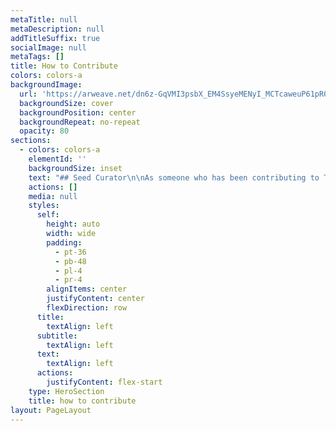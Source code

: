 ```yaml
---
metaTitle: null
metaDescription: null
addTitleSuffix: true
socialImage: null
metaTags: []
title: How to Contribute
colors: colors-a
backgroundImage:
  url: 'https://arweave.net/dn6z-GqVMI3psbX_EM4SsyeMENyI_MCTcaweuP61pR0'
  backgroundSize: cover
  backgroundPosition: center
  backgroundRepeat: no-repeat
  opacity: 80
sections:
  - colors: colors-a
    elementId: ''
    backgroundSize: inset
    text: "## Seed Curator\n\nAs someone who has been contributing to Token Engineering in its transdisciplinary fields, you can choose to contribute by sharing your expertise with our Library learners. To start curating:\n\n1.  **Decide where you would like to\_**[**focus your curation on**](/seed-curations)**:**\n\na. You can choose which petal/area of the crypto-economic flower.\n\nb. You can create an original curation focus, with an underlying principle or theory that links together several crypto-economic patterns or disciplines.\n\n[Cryptoeconomics Foundations Paper](https://epub.wu.ac.at/7309/8/Foundations%20of%20Cryptoeconomic%20Systems.pdf), by S. Voshmigr and M. Zargham\n\n2. Add resources directly related to the area you have chosen. These could be academic papers, blog posts, excerpts from books, videos etc.\n\na. You can choose to add your own content.\n\nb. You can also choose to add others’ content.\n\nFor both a and b, we encourage that you include a curator’s explanation on why you think those resources are important. Try to keep the number of your resources chosen between 5 and 10 (we know, it’ll be hard!).\n\n3.  If you are already leading a **learning session** within your online groups which you think may be a great addition for the library’s goal and a great resource for all token engineers, please \\*\\*add it on the\_\\*\\*[**library learning calendar**](https://www.notion.so/62f92f29e6264f4889070c91eac44852).\n\n4.\_**Save your seed curation. You are one of the first!**\n\n## Community Curator\n\nIf you’re relatively new to Token Engineering, you can still become a curator. To start curating:\n\n1.  **Choose an area of focus from the Seed Curations.**\n\n2.  **Read through the material**, and **share your feedback** in the comments section of the focus you have chosen. This helps our Seed Curators clarify the ideas they are trying to communicate in a manner that is easily understandable by people of all technical levels.\n\n## Ethics Participatory Research\n\n...\n\n## Omega Working Group\n\n...\n\n## Token Engineering Advisor\n\n...\n\n## Omega Bounties\n\n...\n\n***\n\nBecome part of focus groups that hold bi-weekly sensema\n\n1- **As a seed curator** (i.e. someone who has been contributing to Token Engineering in its transdisciplinary fields)\n\nThe resources you pick and annotations you provide are immensely valuable to see the connection and how we came to call this Token Engineering\n\nYou might pick a petal of the cryptoeconomics flower, or create a unique curation that tags the resources into one or more of the cryptoeconomic patterns.\n\nFeel free to share resources that helped shape your transdisciplinary stance in Token Engineering, and how it has helped to make sense of this paradigm shifts.\n\n2- **As community curator** (i.e. someone relatively new to Token Engineering)\n\n3- **Design** logos, images for the library. (can be in dework bounties)\n\n4- Or **anything** you believe that can benefit our community. (can be in dework bounties)\n\nYou can take a look at Library Dashboard to find already existing tasks that are suitable to your abilities and interests → [TE Consilience Library Dashboard](/tasks)\n"
    actions: []
    media: null
    styles:
      self:
        height: auto
        width: wide
        padding:
          - pt-36
          - pb-48
          - pl-4
          - pr-4
        alignItems: center
        justifyContent: center
        flexDirection: row
      title:
        textAlign: left
      subtitle:
        textAlign: left
      text:
        textAlign: left
      actions:
        justifyContent: flex-start
    type: HeroSection
    title: how to contribute
layout: PageLayout
---
```

